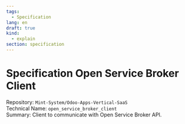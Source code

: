 ```yaml
---
tags:
  - Specification
lang: en
draft: true
kind:
  - explain
section: specification
---
```

# Specification Open Service Broker Client

Repository: `Mint-System/Odoo-Apps-Vertical-SaaS`\
Technical Name: `open_service_broker_client`\
Summary: Client to communicate with Open Service Broker API.